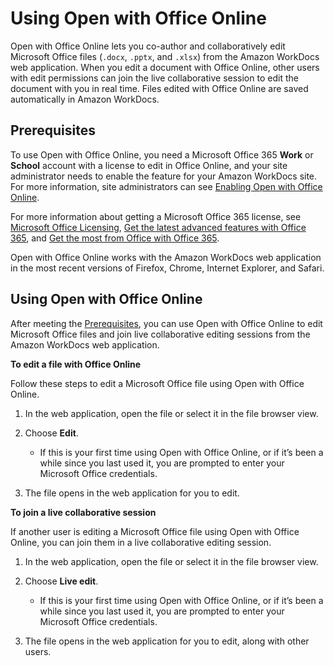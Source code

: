 # Using Open with Office Online<a name="office-online"></a>

Open with Office Online lets you co\-author and collaboratively edit Microsoft Office files \(`.docx`, `.pptx`, and `.xlsx`\) from the Amazon WorkDocs web application\. When you edit a document with Office Online, other users with edit permissions can join the live collaborative session to edit the document with you in real time\. Files edited with Office Online are saved automatically in Amazon WorkDocs\. 

## Prerequisites<a name="office-online-prereqs"></a>

To use Open with Office Online, you need a Microsoft Office 365 **Work** or **School** account with a license to edit in Office Online, and your site administrator needs to enable the feature for your Amazon WorkDocs site\. For more information, site administrators can see [Enabling Open with Office Online](https://docs.aws.amazon.com/workdocs/latest/adminguide/collab-editing.html#enable-office-online)\.

For more information about getting a Microsoft Office 365 license, see [Microsoft Office Licensing](https://www.microsoft.com/en-us/Licensing/product-licensing/office.aspx), [Get the latest advanced features with Office 365](https://products.office.com/en-us/business/compare-more-office-365-for-business-plans), and [Get the most from Office with Office 365](https://products.office.com/en-us/compare-all-microsoft-office-products?tab=2)\.

Open with Office Online works with the Amazon WorkDocs web application in the most recent versions of Firefox, Chrome, Internet Explorer, and Safari\.

## Using Open with Office Online<a name="using-office-online"></a>

After meeting the [Prerequisites](#office-online-prereqs), you can use Open with Office Online to edit Microsoft Office files and join live collaborative editing sessions from the Amazon WorkDocs web application\.

**To edit a file with Office Online**

Follow these steps to edit a Microsoft Office file using Open with Office Online\.

1. In the web application, open the file or select it in the file browser view\.

1. Choose **Edit**\.
   + If this is your first time using Open with Office Online, or if it’s been a while since you last used it, you are prompted to enter your Microsoft Office credentials\.

1. The file opens in the web application for you to edit\.

**To join a live collaborative session**

If another user is editing a Microsoft Office file using Open with Office Online, you can join them in a live collaborative editing session\. 

1. In the web application, open the file or select it in the file browser view\.

1. Choose **Live edit**\.
   + If this is your first time using Open with Office Online, or if it’s been a while since you last used it, you are prompted to enter your Microsoft Office credentials\.

1. The file opens in the web application for you to edit, along with other users\.